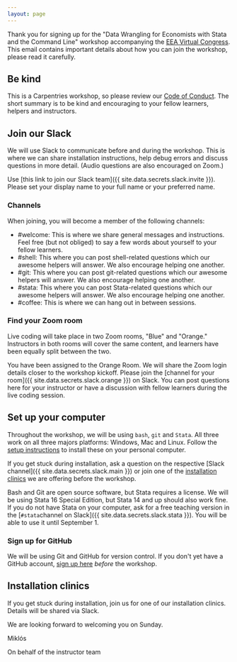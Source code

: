 ```yaml
---
layout: page
---
```

Thank you for signing up for the "Data Wrangling for Economists with Stata and the Command Line" workshop accompanying the [EEA Virtual Congress](http://www.eeavirtual.org/). This email contains important details about how you can join the workshop, please read it carefully.

## Be kind
This is a Carpentries workshop, so please review our [Code of Conduct](https://docs.carpentries.org/topic_folders/policies/code-of-conduct.html#code-of-conduct-summary-view). The short summary is to be kind and encouraging to your fellow learners, helpers and instructors.

## Join our Slack
We will use Slack to communicate before and during the workshop. This is where we can share installation instructions, help debug errors and discuss questions in more detail. (Audio questions are also encouraged on Zoom.)

Use [this link to join our Slack team]({{ site.data.secrets.slack.invite }}). Please set your display name to your full name or your preferred name.

### Channels
When joining, you will become a member of the following channels:
- #welcome: This is where we share general messages and instructions. Feel free (but not obliged) to say a few words about yourself to your fellow learners.
- #shell: This where you can post shell-related questions which our awesome helpers will answer. We also encourage helping one another.
- #git: This where you can post git-related questions which our awesome helpers will answer. We also encourage helping one another.
- #stata: This where you can post Stata-related questions which our awesome helpers will answer. We also encourage helping one another.
- #coffee: This is where we can hang out in between sessions.

### Find your Zoom room
Live coding will take place in two Zoom rooms, "Blue" and "Orange." Instructors in both rooms will cover the same content, and learners have been equally split between the two.

You have been assigned to the Orange Room. We will share the Zoom login details closer to the workshop kickoff. Please join the [channel for your room]({{ site.data.secrets.slack.orange }}) on Slack. You can post questions here for your instructor or have a discussion with fellow learners during the live coding session. 

## Set up your computer
Throughout the workshop, we will be using `bash`, `git` and `Stata`. All three work on all three majors platforms: Windows, Mac and Linux. Follow the [setup instructions](https://korenmiklos.github.io/2020-08-23-eea/#setup) to install these on your personal computer.

If you get stuck during installation, ask a question on the respective [Slack channel]({{ site.data.secrets.slack.main }}) or join one of the [installation clinics](#installation-clinics) we are offering before the workshop.

Bash and Git are open source software, but Stata requires a license. We will be using Stata 16 Special Edition, but Stata 14 and up should also work fine. If you do not have Stata on your computer, ask for a free teaching version in the [`#stata`channel on Slack]({{ site.data.secrets.slack.stata }}). You will be able to use it until September 1.

### Sign up for GitHub
We will be using Git and GitHub for version control. If you don't yet have a GitHub account, [sign up here](https://github.com/join) *before* the workshop.

## Installation clinics
If you get stuck during installation, join us for one of our installation clinics. Details will be shared via Slack.

We are looking forward to welcoming you on Sunday.

Miklós

On behalf of the instructor team